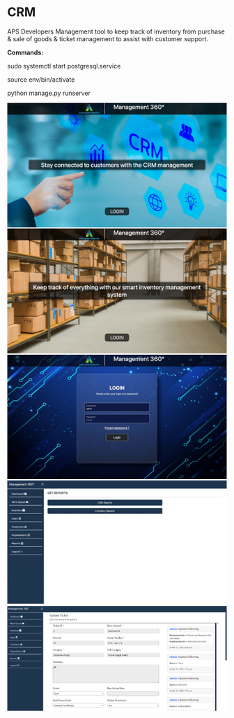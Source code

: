 # CRM
APS Developers
Management tool to keep track of inventory from purchase & sale of goods & ticket management to assist with customer support.

**Commands:**

sudo systemctl start postgresql.service

source env/bin/activate

python manage.py runserver

<img src = "images/img1.jpeg">
<img src = "images/img2.jpeg">
<img src = "images/img3.jpeg">
<img src = "images/img4.jpeg">
<img src = "images/img5.jpeg">
